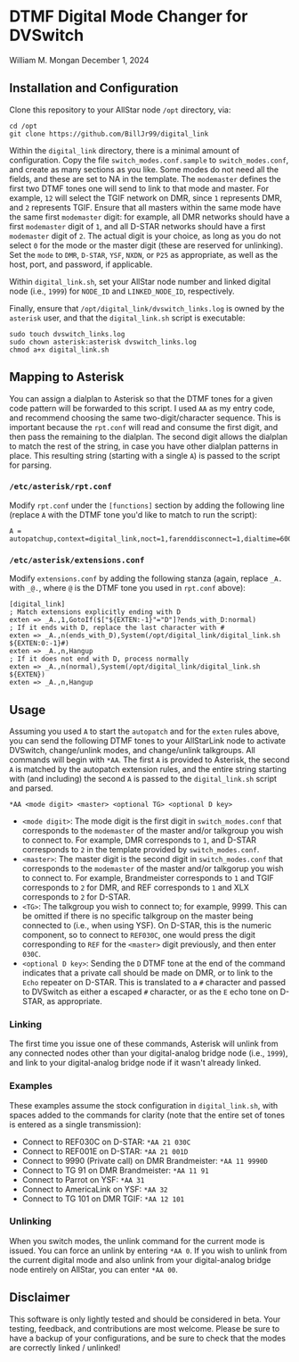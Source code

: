 # DTMF Digital Mode Changer for DVSwitch 

William M. Mongan
December 1, 2024

## Installation and Configuration

Clone this repository to your AllStar node `/opt` directory, via:

```
cd /opt
git clone https://github.com/BillJr99/digital_link
```

Within the `digital_link` directory, there is a minimal amount of configuration.  Copy the file `switch_modes.conf.sample` to `switch_modes.conf`, and create as many sections as you like.  Some modes do not need all the fields, and these are set to NA in the template.  The `modemaster` defines the first two DTMF tones one will send to link to that mode and master.  For example, `12` will select the TGIF network on DMR, since `1` represents DMR, and `2` represents TGIF. Ensure that all masters within the same mode have the same first `modemaster` digit: for example, all DMR networks should have a first `modemaster` digit of `1`, and all D-STAR networks should have a first `modemaster` digit of `2`.  The actual digit is your choice, as long as you do not select `0` for the mode or the master digit (these are reserved for unlinking).  Set the `mode` to `DMR`, `D-STAR`, `YSF`, `NXDN`, or `P25` as appropriate, as well as the host, port, and password, if applicable.

Within `digital_link.sh`, set your AllStar node number and linked digital node (i.e., `1999`) for `NODE_ID` and `LINKED_NODE_ID`, respectively.

Finally, ensure that `/opt/digital_link/dvswitch_links.log` is owned by the `asterisk` user, and that the `digital_link.sh` script is executable:

```
sudo touch dvswitch_links.log
sudo chown asterisk:asterisk dvswitch_links.log
chmod a+x digital_link.sh
```

## Mapping to Asterisk

You can assign a dialplan to Asterisk so that the DTMF tones for a given code pattern will be forwarded to this script.  I used `AA` as my entry code, and recommend choosing the same two-digit/character sequence.  This is important because the `rpt.conf` will read and consume the first digit, and then pass the remaining to the dialplan.  The second digit allows the dialplan to match the rest of the string, in case you have other dialplan patterns in place.  This resulting string (starting with a single `A`) is passed to the script for parsing.

### `/etc/asterisk/rpt.conf`

Modify `rpt.conf` under the `[functions]` section by adding the following line (replace `A` with the DTMF tone you'd like to match to run the script):

```
A = autopatchup,context=digital_link,noct=1,farenddisconnect=1,dialtime=60000,quiet=1
```

### `/etc/asterisk/extensions.conf`

Modify `extensions.conf` by adding the following stanza (again, replace `_A.` with `_@.`, where `@` is the DTMF tone you used in `rpt.conf` above):

```
[digital_link]
; Match extensions explicitly ending with D
exten => _A.,1,GotoIf($["${EXTEN:-1}"="D"]?ends_with_D:normal)
; If it ends with D, replace the last character with #
exten => _A.,n(ends_with_D),System(/opt/digital_link/digital_link.sh ${EXTEN:0:-1}#)
exten => _A.,n,Hangup
; If it does not end with D, process normally
exten => _A.,n(normal),System(/opt/digital_link/digital_link.sh ${EXTEN})
exten => _A.,n,Hangup
```

## Usage

Assuming you used `A` to start the `autopatch` and for the `exten` rules above, you can send the following DTMF tones to your AllStarLink node to activate DVSwitch, change/unlink modes, and change/unlink talkgroups.  All commands will begin with `*AA`.  The first `A` is provided to Asterisk, the second `A` is matched by the autopatch extension rules, and the entire string starting with (and including) the second `A` is passed to the `digital_link.sh` script and parsed.

```
*AA <mode digit> <master> <optional TG> <optional D key>
```

* `<mode digit>`: The mode digit is the first digit in `switch_modes.conf` that corresponds to the `modemaster` of the master and/or talkgroup you wish to connect to.  For example, DMR corresponds to `1`, and D-STAR corresponds to `2` in the template provided by `switch_modes.conf`.
* `<master>`: The master digit is the second digit in `switch_modes.conf` that corresponds to the `modemaster` of the master and/or talkgorup you wish to connect to.  For example, Brandmeister corresponds to `1` and TGIF corresponds to `2` for DMR, and REF corresponds to `1` and XLX corresponds to `2` for D-STAR.  
* `<TG>`: The talkgroup you wish to connect to; for example, 9999.  This can be omitted if there is no specific talkgroup on the master being connected to (i.e., when using YSF).  On D-STAR, this is the numeric component, so to connect to `REF030C`, one would press the digit corresponding to `REF` for the `<master>` digit previously, and then enter `030C`.
* `<optional D key>`: Sending the `D` DTMF tone at the end of the command indicates that a private call should be made on DMR, or to link to the `Echo` repeater on D-STAR.  This is translated to a `#` character and passed to DVSwitch as either a escaped `#` character, or as the `E` echo tone on D-STAR, as appropriate.

### Linking

The first time you issue one of these commands, Asterisk will unlink from any connected nodes other than your digital-analog bridge node (i.e., `1999`), and link to your digital-analog bridge node if it wasn't already linked.

### Examples

These examples assume the stock configuration in `digital_link.sh`, with spaces added to the commands for clarity (note that the entire set of tones is entered as a single transmission):

* Connect to REF030C on D-STAR: `*AA 21 030C`
* Connect to REF001E on D-STAR: `*AA 21 001D`
* Connect to 9990 (Private call) on DMR Brandmeister: `*AA 11 9990D`
* Connect to TG 91 on DMR Brandmeister: `*AA 11 91`
* Connect to Parrot on YSF: `*AA 31`
* Connect to AmericaLink on YSF: `*AA 32`
* Connect to TG 101 on DMR TGIF: `*AA 12 101`

### Unlinking

When you switch modes, the unlink command for the current mode is issued.  You can force an unlink by entering `*AA 0`.  If you wish to unlink from the current digital mode and also unlink from your digital-analog bridge node entirely on AllStar, you can enter `*AA 00`.

## Disclaimer

This software is only lightly tested and should be considered in beta.  Your testing, feedback, and contributions are most welcome.  Please be sure to have a backup of your configurations, and be sure to check that the modes are correctly linked / unlinked!